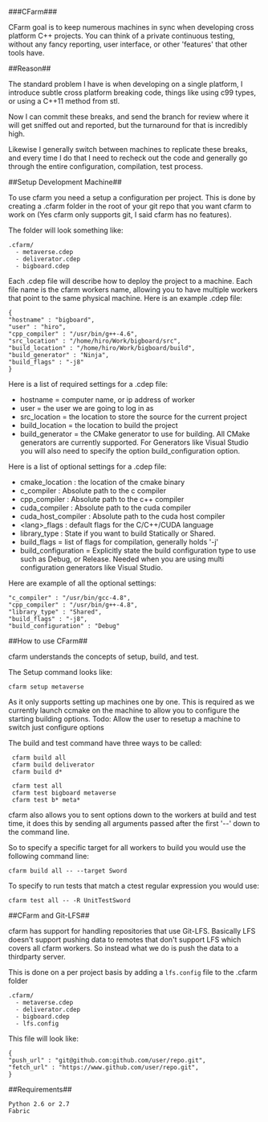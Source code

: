 ###CFarm###

CFarm goal is to keep numerous machines in sync when developing cross platform
C++ projects. You can think of a private continuous testing, without any fancy
reporting, user interface, or other 'features' that other tools have.


##Reason##

The standard problem I have is when developing on a single platform,
I introduce subtle cross platform breaking code, things like using
c99 types, or using a C++11 method from stl.

Now I can commit these breaks, and send the branch for review where
it will get sniffed out and reported, but the turnaround for that is
incredibly high.

Likewise I generally switch between machines to replicate these breaks,
and every time I do that I need to recheck out the code and generally go
through the entire configuration, compilation, test process.


##Setup Development Machine##

To use cfarm you need a setup a configuration per project. This is
done by creating a .cfarm folder in the root of your git repo that
you want cfarm to work on (Yes cfarm only supports git, I said cfarm
has no features).

The folder will look something like:
```
.cfarm/
  - metaverse.cdep
  - deliverator.cdep
  - bigboard.cdep
```

Each .cdep file will describe how to deploy the project to a machine.
Each file name is the cfarm workers name, allowing you to have multiple workers
that point to the same physical machine. Here is an example .cdep file:

```
{
"hostname" : "bigboard",
"user" : "hiro",
"cpp_compiler" : "/usr/bin/g++-4.6",
"src_location" : "/home/hiro/Work/bigboard/src",
"build_location" : "/home/hiro/Work/bigboard/build",
"build_generator" : "Ninja",
"build_flags" : "-j8"
}
```

Here is a list of required settings for a .cdep file:
- hostname = computer name, or ip address of worker
- user = the user we are going to log in as
- src_location = the location to store the source for the current project
- build_location = the location to build the project
- build_generator = the CMake generator to use for building.
All CMake generators are currently supported. For Generators like Visual Studio
you will also need to specify the option build_configuration option.

Here is a list of optional settings for a .cdep file:
- cmake_location : the location of the cmake binary
- c_compiler : Absolute path to the c compiler
- cpp_compiler : Absolute path to the c++ compiler
- cuda_compiler : Absolute path to the cuda compiler
- cuda_host_compiler : Absolute path to the cuda host compiler
- \<lang\>_flags : default flags for the C/C++/CUDA language
- library_type : State if you want to build Statically or Shared.
- build_flags = list of flags for compilation, generally holds '-j<N>'
- build_configuration = Explicitly state the build configuration type
to use such as Debug, or Release. Needed when you are using multi
configuration generators like Visual Studio.

Here are example of all the optional settings:

  ```
  "c_compiler" : "/usr/bin/gcc-4.8",
  "cpp_compiler" : "/usr/bin/g++-4.8",
  "library_type" : "Shared",
  "build_flags" : "-j8",
  "build_configuration" : "Debug"
  ```

##How to use CFarm##

cfarm understands the concepts of setup, build, and test.

The Setup command looks like:

```
cfarm setup metaverse
```

As it only supports setting up machines one by one. This is required as we
currently launch ccmake on the machine to allow you to configure the starting
building options. Todo: Allow the user to resetup a machine to switch just
configure options

The build and test command have three ways to be called:

```
 cfarm build all
 cfarm build deliverator
 cfarm build d*

 cfarm test all
 cfarm test bigboard metaverse
 cfarm test b* meta*

```

cfarm also allows you to sent options down to the workers at build
and test time, it does this by sending all arguments passed after the
first '--' down to the command line.

So to specify a specific target for all workers to build you would use the
following command line:

```
cfarm build all -- --target Sword
```

To specify to run tests that match a ctest regular expression you would
use:

```
cfarm test all -- -R UnitTestSword
```

##CFarm and Git-LFS##

cfarm has support for handling repositories that use Git-LFS. Basically
LFS doesn't support pushing data to remotes that don't support LFS which
covers all cfarm workers. So instead what we do is push the data to a
thirdparty server.

This is done on a per project basis by adding a ``lfs.config`` file to
the .cfarm folder

```
.cfarm/
  - metaverse.cdep
  - deliverator.cdep
  - bigboard.cdep
  - lfs.config
```

This file will look like:

```
{
"push_url" : "git@github.com:github.com/user/repo.git",
"fetch_url" : "https://www.github.com/user/repo.git",
}
```

##Requirements##

```
Python 2.6 or 2.7
Fabric
```



